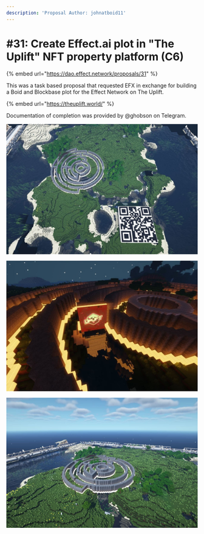 ```yaml
---
description: 'Proposal Author: johnatboid11'
---
```


# #31: Create Effect.ai plot in "The Uplift" NFT property platform (C6)

{% embed url="https://dao.effect.network/proposals/31" %}

This was a task based proposal that requested EFX in exchange for building a Boid and Blockbase plot for the Effect Network on The Uplift.&#x20;

{% embed url="https://theuplift.world/" %}

Documentation of completion was provided by @ghobson on Telegram.&#x20;

![](../.gitbook/assets/p31-3.jpg)

&#x20;

![](../.gitbook/assets/p31-2.jpg)

![](../.gitbook/assets/p31-1.jpg)
